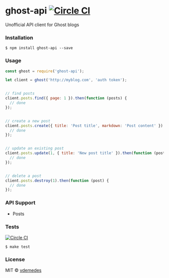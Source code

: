 # ghost-api [![Circle CI](https://circleci.com/gh/vdemedes/ghost-api.svg?style=svg)](https://circleci.com/gh/vdemedes/ghost-api)

Unofficial API client for Ghost blogs


### Installation

```
$ npm install ghost-api --save
```


### Usage

```js
const ghost = require('ghost-api');

let client = ghost('http://myblog.com', 'auth token');


// find posts
client.posts.find({ page: 1 }).then(function (posts) {
  // done
});


// create a new post
client.posts.create({ title: 'Post title', markdown: 'Post content' }).then(function (post) {
  // done
});


// update an existing post
client.posts.update(1, { title: 'New post title' }).then(function (post) {
  // done
});


// delete a post
client.posts.destroy(1).then(function (post) {
  // done
});
```


### API Support

- Posts


### Tests

[![Circle CI](https://circleci.com/gh/vdemedes/ghost-api.svg?style=svg)](https://circleci.com/gh/vdemedes/ghost-api)

```
$ make test
```


### License

MIT © [vdemedes](https://github.com/vdemedes)
